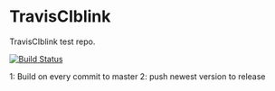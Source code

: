 # TravisCIblink
TravisCIblink test repo.

[![Build Status](https://travis-ci.org/mrburen121/TravisCIblink.svg?branch=master)](https://travis-ci.org/mrburen121/TravisCIblink)

1: Build on every commit to master
2: push newest version to release
